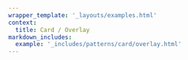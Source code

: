```yaml
---
wrapper_template: '_layouts/examples.html'
context:
  title: Card / Overlay
markdown_includes:
  example: '_includes/patterns/card/overlay.html'
---
```

